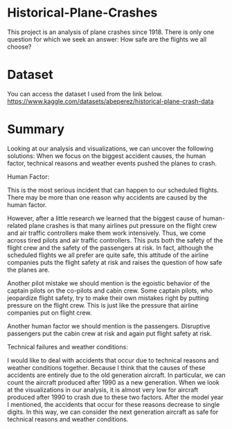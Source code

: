 # Historical-Plane-Crashes

This project is an analysis of plane crashes since 1918. There is only one question for which we seek an answer: How safe are the flights we all choose?

# Dataset 

You can access the dataset I used from the link below.
https://www.kaggle.com/datasets/abeperez/historical-plane-crash-data

# Summary

Looking at our analysis and visualizations, we can uncover the following solutions: When we focus on the biggest accident causes, the human factor, technical reasons and weather events pushed the planes to crash.


Human Factor:


This is the most serious incident that can happen to our scheduled flights. There may be more than one reason why accidents are caused by the human factor.

However, after a little research we learned that the biggest cause of human-related plane crashes is that many airlines put pressure on the flight crew and air traffic controllers make them work intensively. Thus, we come across tired pilots and air traffic controllers. This puts both the safety of the flight crew and the safety of the passengers at risk. In fact, although the scheduled flights we all prefer are quite safe, this attitude of the airline companies puts the flight safety at risk and raises the question of how safe the planes are.

Another pilot mistake we should mention is the egoistic behavior of the captain pilots on the co-pilots and cabin crew. Some captain pilots, who jeopardize flight safety, try to make their own mistakes right by putting pressure on the flight crew. This is just like the pressure that airline companies put on flight crew.

Another human factor we should mention is the passengers. Disruptive passengers put the cabin crew at risk and again put flight safety at risk.


Technical failures and weather conditions:


I would like to deal with accidents that occur due to technical reasons and weather conditions together. Because I think that the causes of these accidents are entirely due to the old generation aircraft. In particular, we can count the aircraft produced after 1990 as a new generation. When we look at the visualizations in our analysis, it is almost very low for aircraft produced after 1990 to crash due to these two factors. After the model year I mentioned, the accidents that occur for these reasons decrease to single digits. In this way, we can consider the next generation aircraft as safe for technical reasons and weather conditions.
